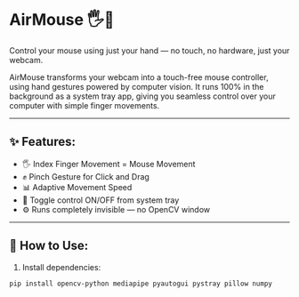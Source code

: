 # AirMouse 🖐️🚀
Control your mouse using just your hand — no touch, no hardware, just your webcam.

AirMouse transforms your webcam into a touch-free mouse controller, using hand gestures powered by computer vision. It runs 100% in the background as a system tray app, giving you seamless control over your computer with simple finger movements.

---

## ✨ Features:
- 🖐️ Index Finger Movement = Mouse Movement
- ✊ Pinch Gesture for Click and Drag
- 📊 Adaptive Movement Speed
- 🛑 Toggle control ON/OFF from system tray
- ⚙️ Runs completely invisible — no OpenCV window
---

## 🚀 How to Use:
1. Install dependencies:
```bash
pip install opencv-python mediapipe pyautogui pystray pillow numpy
